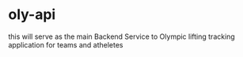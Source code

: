 # oly-api

this will serve as the main Backend Service to Olympic lifting tracking application for teams and atheletes 

